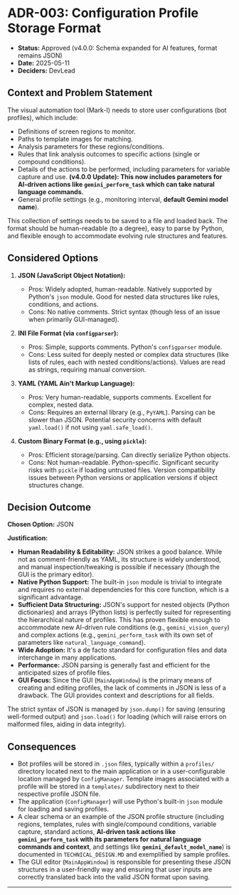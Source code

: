 # ADR-003: Configuration Profile Storage Format

*   **Status:** Approved (v4.0.0: Schema expanded for AI features, format remains JSON)
*   **Date:** 2025-05-11
*   **Deciders:** DevLead

## Context and Problem Statement

The visual automation tool (Mark-I) needs to store user configurations (bot profiles), which include:
*   Definitions of screen regions to monitor.
*   Paths to template images for matching.
*   Analysis parameters for these regions/conditions.
*   Rules that link analysis outcomes to specific actions (single or compound conditions).
*   Details of the actions to be performed, including parameters for variable capture and use. **(v4.0.0 Update): This now includes parameters for AI-driven actions like `gemini_perform_task` which can take natural language commands.**
*   General profile settings (e.g., monitoring interval, **default Gemini model name**).

This collection of settings needs to be saved to a file and loaded back. The format should be human-readable (to a degree), easy to parse by Python, and flexible enough to accommodate evolving rule structures and features.

## Considered Options

1.  **JSON (JavaScript Object Notation):**
    *   Pros: Widely adopted, human-readable. Natively supported by Python's `json` module. Good for nested data structures like rules, conditions, and actions.
    *   Cons: No native comments. Strict syntax (though less of an issue when primarily GUI-managed).

2.  **INI File Format (via `configparser`):**
    *   Pros: Simple, supports comments. Python's `configparser` module.
    *   Cons: Less suited for deeply nested or complex data structures (like lists of rules, each with nested conditions/actions). Values are read as strings, requiring manual conversion.

3.  **YAML (YAML Ain't Markup Language):**
    *   Pros: Very human-readable, supports comments. Excellent for complex, nested data.
    *   Cons: Requires an external library (e.g., `PyYAML`). Parsing can be slower than JSON. Potential security concerns with default `yaml.load()` if not using `yaml.safe_load()`.

4.  **Custom Binary Format (e.g., using `pickle`):**
    *   Pros: Efficient storage/parsing. Can directly serialize Python objects.
    *   Cons: Not human-readable. Python-specific. Significant security risks with `pickle` if loading untrusted files. Version compatibility issues between Python versions or application versions if object structures change.

## Decision Outcome

**Chosen Option:** JSON

**Justification:**
*   **Human Readability & Editability:** JSON strikes a good balance. While not as comment-friendly as YAML, its structure is widely understood, and manual inspection/tweaking is possible if necessary (though the GUI is the primary editor).
*   **Native Python Support:** The built-in `json` module is trivial to integrate and requires no external dependencies for this core function, which is a significant advantage.
*   **Sufficient Data Structuring:** JSON's support for nested objects (Python dictionaries) and arrays (Python lists) is perfectly suited for representing the hierarchical nature of profiles. This has proven flexible enough to accommodate new AI-driven rule conditions (e.g., `gemini_vision_query`) and complex actions (e.g., `gemini_perform_task` with its own set of parameters like `natural_language_command`).
*   **Wide Adoption:** It's a de facto standard for configuration files and data interchange in many applications.
*   **Performance:** JSON parsing is generally fast and efficient for the anticipated sizes of profile files.
*   **GUI Focus:** Since the GUI (`MainAppWindow`) is the primary means of creating and editing profiles, the lack of comments in JSON is less of a drawback. The GUI provides context and descriptions for all fields.

The strict syntax of JSON is managed by `json.dump()` for saving (ensuring well-formed output) and `json.load()` for loading (which will raise errors on malformed files, aiding in data integrity).

## Consequences

*   Bot profiles will be stored in `.json` files, typically within a `profiles/` directory located next to the main application or in a user-configurable location managed by `ConfigManager`. Template images associated with a profile will be stored in a `templates/` subdirectory next to their respective profile JSON file.
*   The application (`ConfigManager`) will use Python's built-in `json` module for loading and saving profiles.
*   A clear schema or an example of the JSON profile structure (including regions, templates, rules with single/compound conditions, variable capture, standard actions, **AI-driven task actions like `gemini_perform_task` with its parameters for natural language commands and context**, and settings like **`gemini_default_model_name`**) is documented in `TECHNICAL_DESIGN.MD` and exemplified by sample profiles.
*   The GUI editor (`MainAppWindow`) is responsible for presenting these JSON structures in a user-friendly way and ensuring that user inputs are correctly translated back into the valid JSON format upon saving.

---